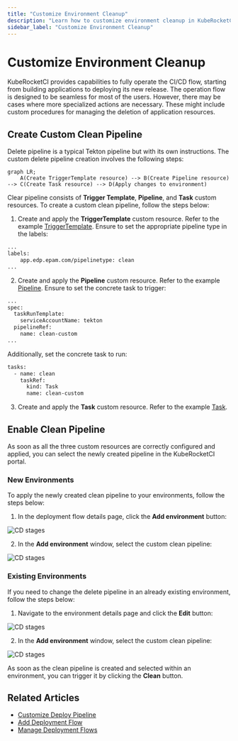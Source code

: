 ```yaml
---
title: "Customize Environment Cleanup"
description: "Learn how to customize environment cleanup in KubeRocketCI using custom clean pipelines, including creation of TriggerTemplate, Pipeline, and Task resources."
sidebar_label: "Customize Environment Cleanup"
---
```


# Customize Environment Cleanup

<head>
  <link rel="canonical" href="https://docs.kuberocketci.io/docs/operator-guide/cd/customize-environment-deletion/" />
</head>

KubeRocketCI provides capabilities to fully operate the CI/CD flow, starting from building applications to deploying its new release. The operation flow is designed to be seamless for most of the users. However, there may be cases where more specialized actions are necessary. These might include custom procedures for managing the deletion of application resources.

## Create Custom Clean Pipeline

Delete pipeline is a typical Tekton pipeline but with its own instructions. The custom delete pipeline creation involves the following steps:

```mermaid
graph LR;
    A(Create TriggerTemplate resource) --> B(Create Pipeline resource) --> C(Create Task resource) --> D(Apply changes to environment)
```

Clear pipeline consists of **Trigger Template**, **Pipeline**, and **Task** custom resources. To create a custom clean pipeline, follow the steps below:

1. Create and apply the **TriggerTemplate** custom resource. Refer to the example [TriggerTemplate](https://github.com/epam/edp-tekton/blob/master/charts/pipelines-library/templates/triggers/cd/clean.yaml). Ensure to set the appropriate pipeline type in the labels:

  ```bash
  ...
  labels:
      app.edp.epam.com/pipelinetype: clean
  ...
  ```

2. Create and apply the **Pipeline** custom resource. Refer to the example [Pipeline](https://github.com/epam/edp-tekton/blob/master/charts/pipelines-library/templates/pipelines/cd/clean.yaml). Ensure to set the concrete task to trigger:

  ```bash
  ...
  spec:
    taskRunTemplate:
      serviceAccountName: tekton
    pipelineRef:
      name: clean-custom
  ...
  ```

  Additionally, set the concrete task to run:

  ```bash
  tasks:
    - name: clean
      taskRef:
        kind: Task
        name: clean-custom
  ```

3. Create and apply the **Task** custom resource. Refer to the example [Task](https://github.com/epam/edp-tekton/blob/master/charts/pipelines-library/templates/tasks/cd/clean.yaml).

## Enable Clean Pipeline

As soon as all the three custom resources are correctly configured and applied, you can select the newly created pipeline in the KubeRocketCI portal.

### New Environments

To apply the newly created clean pipeline to your environments, follow the steps below:

1. In the deployment flow details page, click the **Add environment** button:

  ![CD stages](../../assets/operator-guide/create-environment-button.png "CD stages")

2. In the **Add environment** window, select the custom clean pipeline:

  ![CD stages](../../assets/operator-guide/custom-clean-pipeline1.png "CD stages")

### Existing Environments

If you need to change the delete pipeline in an already existing environment, follow the steps below:

1. Navigate to the environment details page and click the **Edit** button:

  ![CD stages](../../assets/operator-guide/edit-environment-button.png "CD stages")

2. In the **Add environment** window, select the custom clean pipeline:

  ![CD stages](../../assets/operator-guide/custom-clean-pipeline2.png "CD stages")

As soon as the clean pipeline is created and selected within an environment, you can trigger it by clicking the **Clean** button.

## Related Articles

* [Customize Deploy Pipeline](../../operator-guide/cd/customize-deploy-pipeline.md)
* [Add Deployment Flow](../../user-guide/add-cd-pipeline.md)
* [Manage Deployment Flows](../../user-guide/manage-environments.md)